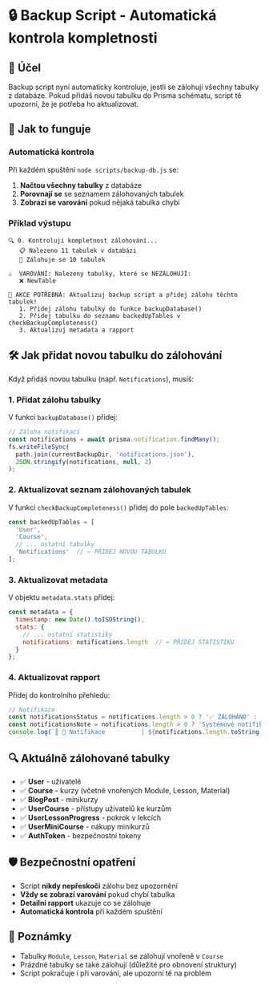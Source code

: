 # 🔒 Backup Script - Automatická kontrola kompletnosti

## 🎯 Účel
Backup script nyní automaticky kontroluje, jestli se zálohují všechny tabulky z databáze. Pokud přidáš novou tabulku do Prisma schématu, script tě upozorní, že je potřeba ho aktualizovat.

## 🚀 Jak to funguje

### Automatická kontrola
Při každém spuštění `node scripts/backup-db.js` se:
1. **Načtou všechny tabulky** z databáze
2. **Porovnají se** se seznamem zálohovaných tabulek
3. **Zobrazí se varování** pokud nějaká tabulka chybí

### Příklad výstupu
```
🔍 0. Kontroluji kompletnost zálohování...
   📋 Nalezeno 11 tabulek v databázi
   💾 Zálohuje se 10 tabulek

⚠️  VAROVÁNÍ: Nalezeny tabulky, které se NEZÁLOHUJÍ:
   ❌ NewTable

🔧 AKCE POTŘEBNÁ: Aktualizuj backup script a přidej zálohu těchto tabulek!
   1. Přidej zálohu tabulky do funkce backupDatabase()
   2. Přidej tabulku do seznamu backedUpTables v checkBackupCompleteness()
   3. Aktualizuj metadata a rapport
```

## 🛠️ Jak přidat novou tabulku do zálohování

Když přidáš novou tabulku (např. `Notifications`), musíš:

### 1. Přidat zálohu tabulky
V funkci `backupDatabase()` přidej:
```javascript
// Záloha notifikací
const notifications = await prisma.notification.findMany();
fs.writeFileSync(
  path.join(currentBackupDir, 'notifications.json'),
  JSON.stringify(notifications, null, 2)
);
```

### 2. Aktualizovat seznam zálohovaných tabulek
V funkci `checkBackupCompleteness()` přidej do pole `backedUpTables`:
```javascript
const backedUpTables = [
  'User',
  'Course',
  // ... ostatní tabulky
  'Notifications'  // ← PŘIDEJ NOVOU TABULKU
];
```

### 3. Aktualizovat metadata
V objektu `metadata.stats` přidej:
```javascript
const metadata = {
  timestamp: new Date().toISOString(),
  stats: {
    // ... ostatní statistiky
    notifications: notifications.length  // ← PŘIDEJ STATISTIKU
  }
};
```

### 4. Aktualizovat rapport
Přidej do kontrolního přehledu:
```javascript
// Notifikace
const notificationsStatus = notifications.length > 0 ? '✅ ZÁLOHÁNO' : '❌ PRÁZDNÉ';
const notificationsNote = notifications.length > 0 ? 'Systémové notifikace' : 'Žádné notifikace';
console.log(`║ 🔔 Notifikace          │ ${notifications.length.toString().padEnd(8)} │ ${notificationsStatus.padEnd(13)} │ ${notificationsNote.padEnd(22)} ║`);
```

## 🔍 Aktuálně zálohované tabulky

- ✅ **User** - uživatelé
- ✅ **Course** - kurzy (včetně vnořených Module, Lesson, Material)
- ✅ **BlogPost** - minikurzy
- ✅ **UserCourse** - přístupy uživatelů ke kurzům
- ✅ **UserLessonProgress** - pokrok v lekcích
- ✅ **UserMiniCourse** - nákupy minikurzů
- ✅ **AuthToken** - bezpečnostní tokeny

## 🛡️ Bezpečnostní opatření

- Script **nikdy nepřeskočí** zálohu bez upozornění
- **Vždy se zobrazí varování** pokud chybí tabulka
- **Detailní rapport** ukazuje co se zálohuje
- **Automatická kontrola** při každém spuštění

## 📝 Poznámky

- Tabulky `Module`, `Lesson`, `Material` se zálohují vnořeně v `Course`
- Prázdné tabulky se také zálohují (důležité pro obnovení struktury)
- Script pokračuje i při varování, ale upozorní tě na problém
